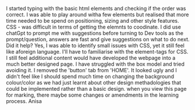 I started typing with the basic html elements and checking if the order was correct.
I was able to play around witha few elements but realised that more time needed to be spend on positioning, sizing and other style features.
CSS - was difficult in terms of getting the elemnts to coodinate. 
I did use chatGpt to prompt me with suggestions before turning to Dev tools as the prompt/question, answers are fast and give suggestions on what to do next.
Did it help?
Yes, I was able to identify small issues with CSS, yet it still feel like  aforeign language. I'll have to familiarise with the element-tags for CSS.
I still feel additional content would have developed the webpage into a much better designed page.
I have struggled with the box model and tried avoiding it. I removed the 'button' tab from 'HOME'. It looked ugly and I didn't feel like I should spend much time on changing the background colour/color as we had just learnt about other design methadologies that could be implemented rather than a basic design.
when you view this page for marking, there maybe some changes or amendments in the learning process.
Anisa